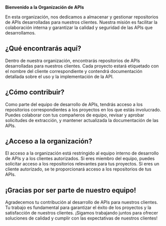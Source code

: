 **Bienvenido a la Organización de APIs**

En esta organización, nos dedicamos a almacenar y gestionar repositorios de APIs desarrolladas para nuestros clientes. Nuestra misión es facilitar la colaboración interna y garantizar la calidad y seguridad de las APIs que desarrollamos.

## ¿Qué encontrarás aquí?

Dentro de nuestra organización, encontrarás repositorios de APIs desarrolladas para nuestros clientes. Cada proyecto estará etiquetado con el nombre del cliente correspondiente y contendrá documentación detallada sobre el uso y la implementación de la API.

## ¿Cómo contribuir?

Como parte del equipo de desarrollo de APIs, tendrás acceso a los repositorios correspondientes a los proyectos en los que estás involucrado. Puedes colaborar con tus compañeros de equipo, revisar y aprobar solicitudes de extracción, y mantener actualizada la documentación de las APIs.

## ¿Acceso a la organización?

El acceso a la organización está restringido al equipo interno de desarrollo de APIs y a los clientes autorizados. Si eres miembro del equipo, puedes solicitar acceso a los repositorios relevantes para tus proyectos. Si eres un cliente autorizado, se te proporcionará acceso a los repositorios de tus APIs.

## ¡Gracias por ser parte de nuestro equipo!

Agradecemos tu contribución al desarrollo de APIs para nuestros clientes. Tu trabajo es fundamental para garantizar el éxito de los proyectos y la satisfacción de nuestros clientes. ¡Sigamos trabajando juntos para ofrecer soluciones de calidad y cumplir con las expectativas de nuestros clientes!
